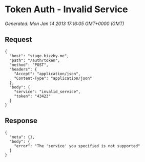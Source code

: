 # Token Auth - Invalid Service

*Generated: Mon Jan 14 2013 17:16:05 GMT+0000 (GMT)*
## Request
```
{
  "host": "stage.bizzby.me",
  "path": "/auth/token",
  "method": "POST",
  "headers": {
    "Accept": "application/json",
    "Content-Type": "application/json"
  },
  "body": {
    "service": "invalid_service",
    "token": "43423"
  }
}
```

## Response
```
{
  "meta": {},
  "body": {
    "error": "The 'service' you specified is not supported"
  }
}
```

